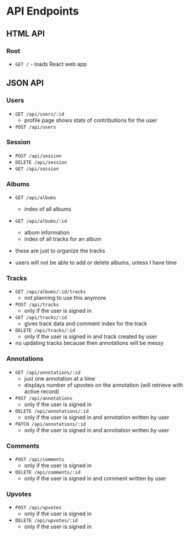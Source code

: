 # API Endpoints

## HTML API

### Root

- `GET /` - loads React web app

## JSON API

### Users

- `GET /api/users/:id`
  - profile page shows stats of contributions for the user
- `POST /api/users`

### Session

- `POST /api/session`
- `DELETE /api/session`
- `GET /api/session`

### Albums

- `GET /api/albums`
  - index of all albums
- `GET /api/albums/:id`
  - album information
  - index of all tracks for an album

- these are just to organize the tracks
- users will not be able to add or delete albums, unless I have time

### Tracks

- `GET /api/albums/:id/tracks`
  - not planning to use this anymore
- `POST /api/tracks`
  - only if the user is signed in
- `GET /api/tracks/:id`
  - gives track data and comment index for the track
- `DELETE /api/tracks/:id`
  - only if the user is signed in and track created by user
- no updating tracks because then annotations will be messy

### Annotations

- `GET /api/annotations/:id`
  - just one annotation at a time
  - displays number of upvotes on the annotation (will retrieve with active record)
- `POST /api/annotations`
  - only if the user is signed in
- `DELETE /api/annotations/:id`
  - only if the user is signed in and annotation written by user
- `PATCH /api/annotations/:id`
  - only if the user is signed in and annotation written by user

### Comments

- `POST /api/comments`
  - only if the user is signed in
- `DELETE /api/comments/:id`
  - only if the user is signed in and comment written by user

### Upvotes

- `POST /api/upvotes`
  - only if the user is signed in
- `DELETE /api/upvotes/:id`
  - only if the user is signed in
